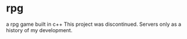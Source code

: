 # rpg
a rpg game built in c++
This project was discontinued. Servers only as a history of my development.
